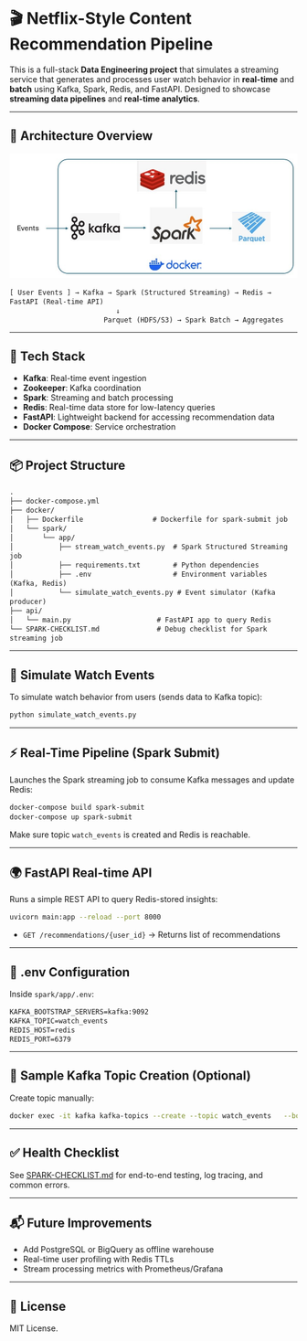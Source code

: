 # 🎬 Netflix-Style Content Recommendation Pipeline

This is a full-stack **Data Engineering project** that simulates a streaming service that generates and processes user watch behavior in **real-time** and **batch** using Kafka, Spark, Redis, and FastAPI. Designed to showcase **streaming data pipelines** and **real-time analytics**.

---

## 🚀 Architecture Overview

![alt text for screen readers](/kafka_arch.jpg "Streaming architecture")

```
[ User Events ] → Kafka → Spark (Structured Streaming) → Redis → FastAPI (Real-time API)
                          ↓
                       Parquet (HDFS/S3) → Spark Batch → Aggregates
```

---

## 🔧 Tech Stack

- **Kafka**: Real-time event ingestion
- **Zookeeper**: Kafka coordination
- **Spark**: Streaming and batch processing
- **Redis**: Real-time data store for low-latency queries
- **FastAPI**: Lightweight backend for accessing recommendation data
- **Docker Compose**: Service orchestration

---

## 📦 Project Structure

```
.
├── docker-compose.yml
├── docker/
│   ├── Dockerfile                 # Dockerfile for spark-submit job
│   └── spark/
│       └── app/
│           ├── stream_watch_events.py  # Spark Structured Streaming job
│           ├── requirements.txt        # Python dependencies
│           ├── .env                    # Environment variables (Kafka, Redis)
│           └── simulate_watch_events.py # Event simulator (Kafka producer)
├── api/
│   └── main.py                     # FastAPI app to query Redis
└── SPARK-CHECKLIST.md              # Debug checklist for Spark streaming job
```


---

## 🧪 Simulate Watch Events

To simulate watch behavior from users (sends data to Kafka topic):

```bash
python simulate_watch_events.py
```

---

## ⚡ Real-Time Pipeline (Spark Submit)

Launches the Spark streaming job to consume Kafka messages and update Redis:

```bash
docker-compose build spark-submit
docker-compose up spark-submit
```

Make sure topic `watch_events` is created and Redis is reachable.

---

## 🌍 FastAPI Real-time API

Runs a simple REST API to query Redis-stored insights:

```bash
uvicorn main:app --reload --port 8000
```

- `GET /recommendations/{user_id}` → Returns list of recommendations

---

## 📁 .env Configuration

Inside `spark/app/.env`:

```env
KAFKA_BOOTSTRAP_SERVERS=kafka:9092
KAFKA_TOPIC=watch_events
REDIS_HOST=redis
REDIS_PORT=6379
```

---

## 📄 Sample Kafka Topic Creation (Optional)

Create topic manually:

```bash
docker exec -it kafka kafka-topics --create --topic watch_events   --bootstrap-server kafka:9092 --replication-factor 1 --partitions 1
```

---

## ✅ Health Checklist

See [SPARK-CHECKLIST.md](SPARK-CHECKLIST.md) for end-to-end testing, log tracing, and common errors.

---


## 📬 Future Improvements

- Add PostgreSQL or BigQuery as offline warehouse
- Real-time user profiling with Redis TTLs
- Stream processing metrics with Prometheus/Grafana

---

## 📘 License

MIT License.